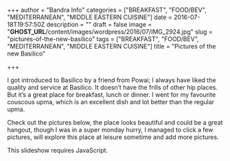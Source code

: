 +++
author = "Bandra Info"
categories = ["BREAKFAST", "FOOD/BEV", "MEDITERRANEAN", "MIDDLE EASTERN CUISINE"]
date = 2016-07-18T19:57:50Z
description = ""
draft = false
image = "__GHOST_URL__/content/images/wordpress/2016/07/IMG_2924.jpg"
slug = "pictures-of-the-new-basilico"
tags = ["BREAKFAST", "FOOD/BEV", "MEDITERRANEAN", "MIDDLE EASTERN CUISINE"]
title = "Pictures of the new Basilico"

+++


<p>I got introduced to Basilico by a friend from Powai; I always have liked the quality and service at Basilico. It doesn&#8217;t have the frills of other hip places. But it&#8217;s a great place for breakfast, lunch or dinner. I went for my favourite couscous upma, which is an excellent dish and lot better than the regular upma.</p>
<p>Check out the pictures below, the place looks beautiful and could be a great hangout, though I was in a super monday hurry, I managed to click a few pictures, will explore this place at leisure sometime and add more pictures.</p>
<p><p class="jetpack-slideshow-noscript robots-nocontent">This slideshow requires JavaScript.</p><div id="gallery-9425-167-slideshow" class="slideshow-window jetpack-slideshow slideshow-black" data-trans="fade" data-autostart="1" data-gallery="[{&quot;src&quot;:&quot;https:\/\/bandra.info\/wp-content\/uploads\/2016\/07\/IMG_2923.jpg&quot;,&quot;id&quot;:&quot;9429&quot;,&quot;title&quot;:&quot;IMG_2923&quot;,&quot;alt&quot;:&quot;&quot;,&quot;caption&quot;:&quot;&quot;,&quot;itemprop&quot;:&quot;image&quot;},{&quot;src&quot;:&quot;https:\/\/bandra.info\/wp-content\/uploads\/2016\/07\/IMG_2925-e1468851615581.jpg&quot;,&quot;id&quot;:&quot;9430&quot;,&quot;title&quot;:&quot;IMG_2925&quot;,&quot;alt&quot;:&quot;&quot;,&quot;caption&quot;:&quot;Cous cous Upma&quot;,&quot;itemprop&quot;:&quot;image&quot;},{&quot;src&quot;:&quot;https:\/\/bandra.info\/wp-content\/uploads\/2016\/07\/IMG_2922.jpg&quot;,&quot;id&quot;:&quot;9428&quot;,&quot;title&quot;:&quot;IMG_2922&quot;,&quot;alt&quot;:&quot;&quot;,&quot;caption&quot;:&quot;The desert counter&quot;,&quot;itemprop&quot;:&quot;image&quot;},{&quot;src&quot;:&quot;https:\/\/bandra.info\/wp-content\/uploads\/2016\/07\/IMG_2921.jpg&quot;,&quot;id&quot;:&quot;9427&quot;,&quot;title&quot;:&quot;IMG_2921&quot;,&quot;alt&quot;:&quot;&quot;,&quot;caption&quot;:&quot;The front seating from the side&quot;,&quot;itemprop&quot;:&quot;image&quot;},{&quot;src&quot;:&quot;https:\/\/bandra.info\/wp-content\/uploads\/2016\/07\/IMG_2924.jpg&quot;,&quot;id&quot;:&quot;9426&quot;,&quot;title&quot;:&quot;IMG_2924&quot;,&quot;alt&quot;:&quot;&quot;,&quot;caption&quot;:&quot;The seating once you enter&quot;,&quot;itemprop&quot;:&quot;image&quot;}]" itemscope itemtype="https://schema.org/ImageGallery"></div></p>
<p>&nbsp;</p>
<p>&nbsp;</p>
<p>&nbsp;</p>



